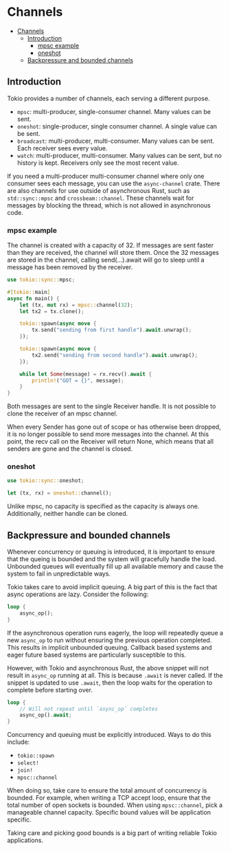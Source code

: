 # Channels

- [Channels](#channels)
  - [Introduction](#introduction)
    - [mpsc example](#mpsc-example)
    - [oneshot](#oneshot)
  - [Backpressure and bounded channels](#backpressure-and-bounded-channels)

## Introduction

Tokio provides a number of channels, each serving a different purpose.

- `mpsc`: multi-producer, single-consumer channel. Many values can be sent.
- `oneshot`: single-producer, single consumer channel. A single value can be sent.
- `broadcast`: multi-producer, multi-consumer. Many values can be sent. Each receiver sees every value.
- `watch`: multi-producer, multi-consumer. Many values can be sent, but no history is kept. Receivers only see the most recent value.

If you need a multi-producer multi-consumer channel where only one consumer sees each message, you can use the `async-channel` crate. There are also channels for use outside of asynchronous Rust, such as `std::sync::mpsc` and `crossbeam::channel`. These channels wait for messages by blocking the thread, which is not allowed in asynchronous code.

### mpsc example

The channel is created with a capacity of 32. If messages are sent faster than they are received, the channel will store them. Once the 32 messages are stored in the channel, calling send(...).await will go to sleep until a message has been removed by the receiver.

```rust
use tokio::sync::mpsc;

#[tokio::main]
async fn main() {
    let (tx, mut rx) = mpsc::channel(32);
    let tx2 = tx.clone();

    tokio::spawn(async move {
        tx.send("sending from first handle").await.unwrap();
    });

    tokio::spawn(async move {
        tx2.send("sending from second handle").await.unwrap();
    });

    while let Some(message) = rx.recv().await {
        println!("GOT = {}", message);
    }
}
```

Both messages are sent to the single Receiver handle. It is not possible to clone the receiver of an mpsc channel.

When every Sender has gone out of scope or has otherwise been dropped, it is no longer possible to send more messages into the channel. At this point, the recv call on the Receiver will return None, which means that all senders are gone and the channel is closed.

### oneshot

```rust
use tokio::sync::oneshot;

let (tx, rx) = oneshot::channel();
```

Unlike mpsc, no capacity is specified as the capacity is always one. Additionally, neither handle can be cloned.

## Backpressure and bounded channels

Whenever concurrency or queuing is introduced, it is important to ensure that the queing is bounded and the system will gracefully handle the load. Unbounded queues will eventually fill up all available memory and cause the system to fail in unpredictable ways.

Tokio takes care to avoid implicit queuing. A big part of this is the fact that async operations are lazy. Consider the following:

```rust
loop {
    async_op();
}
```

If the asynchronous operation runs eagerly, the loop will repeatedly queue a new `async_op` to run without ensuring the previous operation completed. This results in implicit unbounded queuing. Callback based systems and eager future based systems are particularly susceptible to this.

However, with Tokio and asynchronous Rust, the above snippet will not result in `async_op` running at all. This is because `.await` is never called. If the snippet is updated to use `.await`, then the loop waits for the operation to complete before starting over.

```rust
loop {
    // Will not repeat until `async_op` completes
    async_op().await;
}
```

Concurrency and queuing must be explicitly introduced. Ways to do this include:

- `tokio::spawn`
- `select!`
- `join!`
- `mpsc::channel`

When doing so, take care to ensure the total amount of concurrency is bounded. For example, when writing a TCP accept loop, ensure that the total number of open sockets is bounded. When using `mpsc::channel`, pick a manageable channel capacity. Specific bound values will be application specific.

Taking care and picking good bounds is a big part of writing reliable Tokio applications.